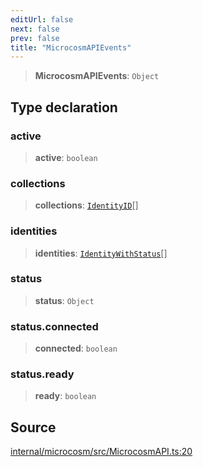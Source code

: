```yaml
---
editUrl: false
next: false
prev: false
title: "MicrocosmAPIEvents"
---
```


> **MicrocosmAPIEvents**: `Object`

## Type declaration

### active

> **active**: `boolean`

### collections

> **collections**: [`IdentityID`](IdentityID.md)[]

### identities

> **identities**: [`IdentityWithStatus`](IdentityWithStatus.md)[]

### status

> **status**: `Object`

### status.connected

> **connected**: `boolean`

### status.ready

> **ready**: `boolean`

## Source

[internal/microcosm/src/MicrocosmAPI.ts:20](https://github.com/nodenogg-in/alpha-p2p/blob/e7369be/internal/microcosm/src/MicrocosmAPI.ts#L20)

